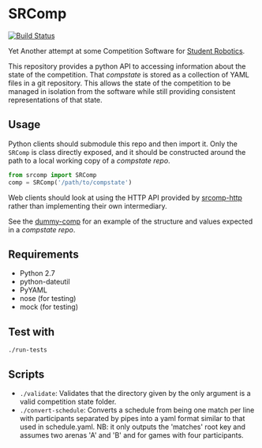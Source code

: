 # SRComp

[![Build Status](https://travis-ci.org/PeterJCLaw/srcomp.png?branch=master)](https://travis-ci.org/PeterJCLaw/srcomp)

Yet Another attempt at some Competition Software for [Student Robotics](http://srobo.org).

This repository provides a python API to accessing information about the
state of the competition. That _compstate_ is stored as a collection of
YAML files in a git repository. This allows the state of the competition
to be managed in isolation from the software while still providing
consistent representations of that state.

## Usage

Python clients should submodule this repo and then import it.
Only the `SRComp` is class directly exposed, and it should be constructed
around the path to a local working copy of a _compstate repo_.

~~~ python
from srcomp import SRComp
comp = SRComp('/path/to/compstate')
~~~

Web clients should look at using the HTTP API provided by
[srcomp-http](https://www.studentrobotics.org/cgit/comp/srcomp-http.git)
rather than implementing their own intermediary.

See the [dummy-comp](https://www.studentrobotics.org/cgit/comp/dummy-comp.git)
for an example of the structure and values expected in a _compstate repo_.

## Requirements

* Python 2.7
* python-dateutil
* PyYAML
* nose (for testing)
* mock (for testing)

## Test with
`./run-tests`

## Scripts
* `./validate`: Validates that the directory given by the only argument
                is a valid competition state folder.
* `./convert-schedule`: Converts a schedule from being one match per line
                        with participants separated by pipes into a yaml
                        format similar to that used in schedule.yaml.
                        NB: it only outputs the 'matches' root key and
                        assumes two arenas 'A' and 'B' and for games with
                        four participants.
